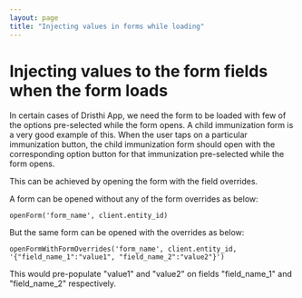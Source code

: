 ```yaml
---
layout: page
title: "Injecting values in forms while loading"
---
```


# Injecting values to the form fields when the form loads

In certain cases of Dristhi App, we need the form to be loaded with few of the options pre-selected while the form opens. A child immunization form is a very good example of this. When the user taps on a particular immunization button, the child immunization form should open with the corresponding option button for that immunization pre-selected while the form opens.

This can be achieved by opening the form with the field overrides. 

A form can be opened without any of the form overrides as below:
```
openForm('form_name', client.entity_id)
```
But the same form can be opened with the overrides as below:
```
openFormWithFormOverrides('form_name', client.entity_id, '{"field_name_1":"value1", "field_name_2":"value2"}')
```
This would pre-populate "value1" and "value2" on fields "field_name_1" and "field_name_2" respectively.